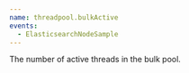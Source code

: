 ```yaml
---
name: threadpool.bulkActive
events:
  - ElasticsearchNodeSample
---
```


The number of active threads in the bulk pool.